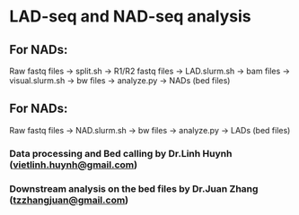# LAD-seq and NAD-seq analysis
## For NADs:
  Raw fastq files -> split.sh -> R1/R2 fastq files -> LAD.slurm.sh -> bam files -> visual.slurm.sh -> bw files -> analyze.py -> NADs (bed files) 
## For NADs:
  Raw fastq files -> NAD.slurm.sh -> bw files -> analyze.py -> LADs (bed files)

### Data processing and Bed calling by Dr.Linh Huynh (vietlinh.huynh@gmail.com)
### Downstream analysis on the bed files by Dr.Juan Zhang (tzzhangjuan@gmail.com)

